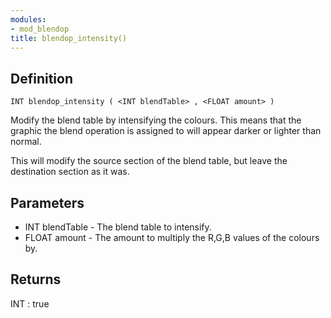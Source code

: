 ```yaml
---
modules:
- mod_blendop
title: blendop_intensity()
---
```


## Definition

    INT blendop_intensity ( <INT blendTable> , <FLOAT amount> )

Modify the blend table by intensifying the colours. This means that the graphic the blend operation is assigned to will appear darker or lighter than normal.

This will modify the source section of the blend table, but leave the destination section as it was.

## Parameters

- INT blendTable - The blend table to intensify.
- FLOAT amount - The amount to multiply the R,G,B values of the colours by.

## Returns

INT : true
